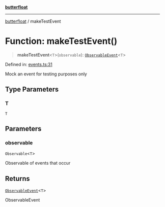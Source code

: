 [**butterfloat**](../index.md)

***

[butterfloat](../index.md) / makeTestEvent

# Function: makeTestEvent()

> **makeTestEvent**\<`T`\>(`observable`): [`ObservableEvent`](../type-aliases/ObservableEvent.md)\<`T`\>

Defined in: [events.ts:31](https://github.com/WorldMaker/butterfloat/blob/df545ef96728808e6ed86d129bea41fdc458751b/events.ts#L31)

Mock an event for testing purposes only

## Type Parameters

### T

`T`

## Parameters

### observable

`Observable`\<`T`\>

Observable of events that occur

## Returns

[`ObservableEvent`](../type-aliases/ObservableEvent.md)\<`T`\>

ObservableEvent
